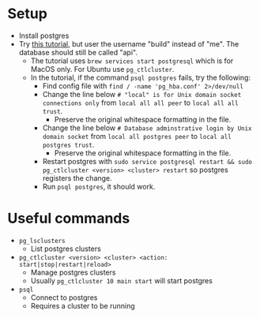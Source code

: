 # Setup
- Install postgres
- Try [this tutorial](https://blog.logrocket.com/setting-up-a-restful-api-with-node-js-and-postgresql-d96d6fc892d8/), but user the username "build" instead of "me". The database should still be called "api".
  - The tutorial uses `brew services start postgresql` which is for MacOS only. For Ubuntu use `pg_ctlcluster`.
  - In the tutorial, if the command `psql postgres` fails, try the following:
    - Find config file with `find / -name 'pg_hba.conf' 2>/dev/null`
    - Change the line below `# "local" is for Unix domain socket connections only` from `local all all peer` to `local all all trust`.
      - Preserve the original whitespace formatting in the file.
    - Change the line below `# Database adminstrative login by Unix domain socket` from `local all postgres peer` to `local all postgres trust`.
      - Preserve the original whitespace formatting in the file.
    - Restart postgres with `sudo service postgresql restart && sudo pg_ctlcluster <version> <cluster> restart` so postgres registers the change.
    - Run `psql postgres`, it should work.

# Useful commands
- `pg_lsclusters`
  - List postgres clusters
- `pg_ctlcluster <version> <cluster> <action: start|stop|restart|reload>`
  - Manage postgres clusters
  - Usually `pg_ctlcluster 10 main start` will start postgres
- `psql`
  - Connect to postgres
  - Requires a cluster to be running
